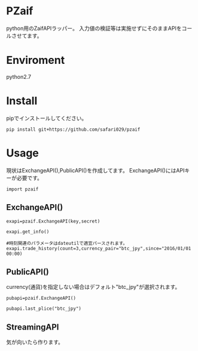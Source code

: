# PZaif

python用のZaifAPIラッパー。
入力値の検証等は実施せずにそのままAPIをコールさせてます。

# Enviroment
 python2.7

# Install

pipでインストールしてください。

```
pip install git+https://github.com/safari029/pzaif
```

# Usage

現状はExchangeAPI(),PublicAPI()を作成してます。
ExchangeAPI()にはAPIキーが必要です。

```
import pzaif
```

## ExchangeAPI()



```
exapi=pzaif.ExchangeAPI(key,secret)

exapi.get_info()

#時刻関連のパラメータはdateutilで適宜パースされます。
exapi.trade_history(count=3,currency_pair="btc_jpy",since="2016/01/01 00:00)
```

## PublicAPI()

currency(通貨)を指定しない場合はデフォルト"btc_jpy"が選択されます。

```
pubapi=pzaif.ExchangeAPI()

pubapi.last_plice("btc_jpy")
```

## StreamingAPI
気が向いたら作ります。